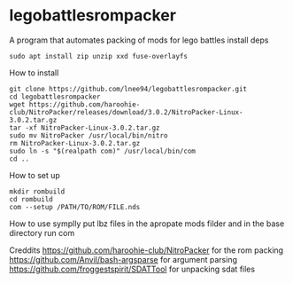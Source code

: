 # legobattlesrompacker
A program that automates packing of mods for lego battles
install deps
```
sudo apt install zip unzip xxd fuse-overlayfs

```


How to install
```
git clone https://github.com/lnee94/legobattlesrompacker.git
cd legobattlesrompacker
wget https://github.com/haroohie-club/NitroPacker/releases/download/3.0.2/NitroPacker-Linux-3.0.2.tar.gz
tar -xf NitroPacker-Linux-3.0.2.tar.gz
sudo mv NitroPacker /usr/local/bin/nitro
rm NitroPacker-Linux-3.0.2.tar.gz
sudo ln -s "$(realpath com)" /usr/local/bin/com
cd ..
```

How to set up
```
mkdir rombuild
cd rombuild
com --setup /PATH/TO/ROM/FILE.nds
```
How to use symplly put lbz files in the apropate mods filder and in the base directory run com








Creddits 
https://github.com/haroohie-club/NitroPacker for the rom packing
https://github.com/Anvil/bash-argsparse for argument parsing
https://github.com/froggestspirit/SDATTool for unpacking sdat files
